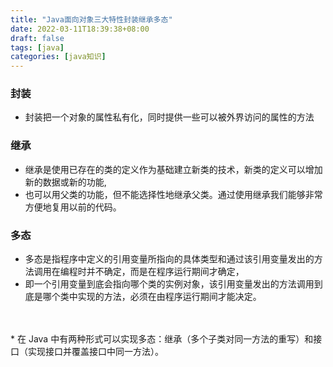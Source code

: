 ```yaml
---
title: "Java面向对象三大特性封装继承多态"
date: 2022-03-11T18:39:38+08:00
draft: false
tags: [java]
categories: [java知识]
---
```

### 封装

* 封装把⼀个对象的属性私有化，同时提供⼀些可以被外界访问的属性的⽅法

### 继承

* 继承是使⽤已存在的类的定义作为基础建⽴新类的技术，新类的定义可以增加新的数据或新的功能,
* 也可以⽤⽗类的功能，但不能选择性地继承⽗类。通过使⽤继承我们能够⾮常⽅便地复⽤以前的代码。

### 多态

* 多态是指程序中定义的引⽤变量所指向的具体类型和通过该引⽤变量发出的⽅法调⽤在编程时并不确定，⽽是在程序运⾏期间才确定，
* 即⼀个引⽤变量到底会指向哪个类的实例对象，该引⽤变量发出的⽅法调⽤到底是哪个类中实现的⽅法，必须在由程序运⾏期间才能决定。 
<br>
<br>
* 在 Java 中有两种形式可以实现多态：继承（多个⼦类对同⼀⽅法的重写）和接⼝（实现接⼝并覆盖接⼝中同⼀⽅法）。